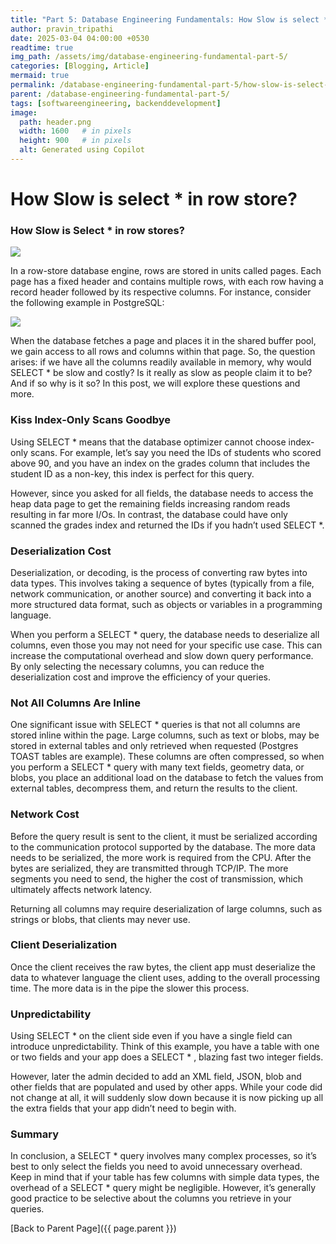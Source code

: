 ```yaml
---
title: "Part 5: Database Engineering Fundamentals: How Slow is select * in row store"
author: pravin_tripathi
date: 2025-03-04 04:00:00 +0530
readtime: true
img_path: /assets/img/database-engineering-fundamental-part-5/
categories: [Blogging, Article]
mermaid: true
permalink: /database-engineering-fundamental-part-5/how-slow-is-select-in-row-store/
parent: /database-engineering-fundamental-part-5/
tags: [softwareengineering, backenddevelopment]
image:
  path: header.png
  width: 1600   # in pixels
  height: 900   # in pixels
  alt: Generated using Copilot
---
```

# How Slow is select * in row store?

### How Slow is Select * in row stores?

![](2024-03-20_17-26-30-7f5136634d34e8e848be026eef2adaeb.png)

In a row-store database engine, rows are stored in units called pages. Each page has a fixed header and contains multiple rows, with each row having a record header followed by its respective columns. For instance, consider the following example in PostgreSQL:

![](2024-03-20_17-26-31-4b709a82d858aecf507336eac0eebba2.png)

When the database fetches a page and places it in the shared buffer pool, we gain access to all rows and columns within that page. So, the question arises: if we have all the columns readily available in memory, why would SELECT * be slow and costly? Is it really as slow as people claim it to be? And if so why is it so? In this post, we will explore these questions and more.

### **Kiss Index-Only Scans Goodbye**

Using SELECT * means that the database optimizer cannot choose index-only scans. For example, let’s say you need the IDs of students who scored above 90, and you have an index on the grades column that includes the student ID as a non-key, this index is perfect for this query.

However, since you asked for all fields, the database needs to access the heap data page to get the remaining fields increasing random reads resulting in far more I/Os. In contrast, the database could have only scanned the grades index and returned the IDs if you hadn’t used SELECT *.

### **Deserialization Cost**

Deserialization, or decoding, is the process of converting raw bytes into data types. This involves taking a sequence of bytes (typically from a file, network communication, or another source) and converting it back into a more structured data format, such as objects or variables in a programming language.

When you perform a SELECT * query, the database needs to deserialize all columns, even those you may not need for your specific use case. This can increase the computational overhead and slow down query performance. By only selecting the necessary columns, you can reduce the deserialization cost and improve the efficiency of your queries.

### **Not All Columns Are Inline**

One significant issue with SELECT * queries is that not all columns are stored inline within the page. Large columns, such as text or blobs, may be stored in external tables and only retrieved when requested (Postgres TOAST tables are example). These columns are often compressed, so when you perform a SELECT * query with many text fields, geometry data, or blobs, you place an additional load on the database to fetch the values from external tables, decompress them, and return the results to the client.

### **Network Cost**

Before the query result is sent to the client, it must be serialized according to the communication protocol supported by the database. The more data needs to be serialized, the more work is required from the CPU. After the bytes are serialized, they are transmitted through TCP/IP. The more segments you need to send, the higher the cost of transmission, which ultimately affects network latency.

Returning all columns may require deserialization of large columns, such as strings or blobs, that clients may never use.

### **Client Deserialization**

Once the client receives the raw bytes, the client app must deserialize the data to whatever language the client uses, adding to the overall processing time. The more data is in the pipe the slower this process.

### **Unpredictability**

Using SELECT * on the client side even if you have a single field can introduce unpredictability. Think of this example, you have a table with one or two fields and your app does a SELECT * , blazing fast two integer fields.

However, later the admin decided to add an XML field, JSON, blob and other fields that are populated and used by other apps. While your code did not change at all, it will suddenly slow down because it is now picking up all the extra fields that your app didn’t need to begin with.

### **Summary**

In conclusion, a SELECT * query involves many complex processes, so it’s best to only select the fields you need to avoid unnecessary overhead. Keep in mind that if your table has few columns with simple data types, the overhead of a SELECT * query might be negligible. However, it’s generally good practice to be selective about the columns you retrieve in your queries.

[Back to Parent Page]({{ page.parent }})